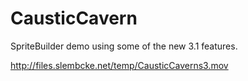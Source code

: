 CausticCavern
=============

SpriteBuilder demo using some of the new 3.1 features.

http://files.slembcke.net/temp/CausticCaverns3.mov
